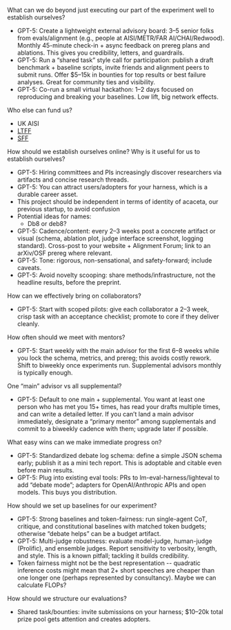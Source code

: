 
What can we do beyond just executing our part of the experiment well to establish ourselves?
- GPT-5: Create a lightweight external advisory board: 3–5 senior folks from evals/alignment (e.g., people at AISI/METR/FAR AI/CHAI/Redwood). Monthly 45-minute check-in + async feedback on prereg plans and ablations. This gives you credibility, letters, and guardrails.
- GPT-5: Run a “shared task” style call for participation: publish a draft benchmark + baseline scripts, invite friends and alignment peers to submit runs. Offer $5–15k in bounties for top results or best failure analyses. Great for community ties and visibility.
- GPT-5: Co-run a small virtual hackathon: 1–2 days focused on reproducing and breaking your baselines. Low lift, big network effects.


Who else can fund us?
- UK AISI
- [LTFF](https://funds.effectivealtruism.org/funds/far-future)
- [SFF](https://survivalandflourishing.fund/)

How should we establish ourselves online? Why is it useful for us to establish ourselves?
- GPT-5: Hiring committees and PIs increasingly discover researchers via artifacts and concise research threads.
- GPT-5: You can attract users/adopters for your harness, which is a durable career asset.
- This project should be independent in terms of identity of acaceta, our previous startup, to avoid confusion
- Potential ideas for names:
	- Db8 or deb8?
- GPT-5: Cadence/content: every 2–3 weeks post a concrete artifact or visual (schema, ablation plot, judge interface screenshot, logging standard). Cross-post to your website + Alignment Forum; link to an arXiv/OSF prereg where relevant.
- GPT-5: Tone: rigorous, non-sensational, and safety-forward; include caveats.
- GPT-5: Avoid novelty scooping: share methods/infrastructure, not the headline results, before the preprint.

How can we effectively bring on collaborators?
- GPT-5: Start with scoped pilots: give each collaborator a 2–3 week, crisp task with an acceptance checklist; promote to core if they deliver cleanly.

How often should we meet with mentors?
- GPT-5: Start weekly with the main advisor for the first 6–8 weeks while you lock the schema, metrics, and prereg; this avoids costly rework. Shift to biweekly once experiments run. Supplemental advisors monthly is typically enough.

One “main” advisor vs all supplemental?
- GPT-5: Default to one main + supplemental. You want at least one person who has met you 15+ times, has read your drafts multiple times, and can write a detailed letter. If you can’t land a main advisor immediately, designate a “primary mentor” among supplementals and commit to a biweekly cadence with them; upgrade later if possible.

What easy wins can we make immediate progress on?
- GPT-5: Standardized debate log schema: define a simple JSON schema early; publish it as a mini tech report. This is adoptable and citable even before main results.
- GPT-5: Plug into existing eval tools: PRs to lm-eval-harness/lighteval to add “debate mode”; adapters for OpenAI/Anthropic APIs and open models. This buys you distribution.

How should we set up baselines for our experiment?
- GPT-5: Strong baselines and token-fairness: run single-agent CoT, critique, and constitutional baselines with matched token budgets; otherwise “debate helps” can be a budget artifact.
- GPT-5: Multi-judge robustness: evaluate model-judge, human-judge (Prolific), and ensemble judges. Report sensitivity to verbosity, length, and style. This is a known pitfall; tackling it builds credibility.
- Token fairness might not be the best representation -- quadratic inference costs might mean that 2+ short speeches are cheaper than one longer one (perhaps represented by consultancy). Maybe we can calculate FLOPs?

How should we structure our evaluations?
- Shared task/bounties: invite submissions on your harness; $10–20k total prize pool gets attention and creates adopters.
